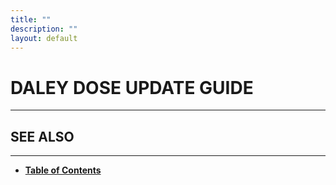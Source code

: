 ```yaml
---
title: ""
description: ""
layout: default
---
```


# **DALEY DOSE UPDATE GUIDE**
---
## **SEE ALSO**
---
- [**Table of Contents**](/daleydose/help-files)
